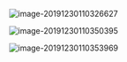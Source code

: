 ![image-20191230110326627](https://typora-1300974314.cos.ap-guangzhou.myqcloud.com/typora/20191230110753-49235.png)

![image-20191230110350395](https://typora-1300974314.cos.ap-guangzhou.myqcloud.com/typora/20191230110350-481992.png)

![image-20191230110353969](https://typora-1300974314.cos.ap-guangzhou.myqcloud.com/typora/20191230110354-616549.png)